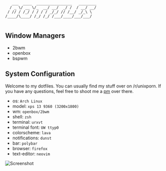 ```
   ___  ____  ________________   ________
  / _ \/ __ \/_  __/ __/  _/ /  / __/ __/
 / // / /_/ / / / / _/_/ // /__/ _/_\ \  
/____/\____/ /_/ /_/ /___/____/___/___/  
                                                                                
```
## Window Managers

* 2bwm
* openbox
* bspwm

## System Configuration

Welcome to my dotfiles. You can usually find my stuff over on /r/unixporn. If you have any questions, feel free to shoot me a [pm](https://reddit.com/u/fatal_squash) over there. 

* os: `Arch Linux`
* model: `xps 13 9360 (3200x1800)`
* wm: `openbox/2bwm`
* shell: `zsh`
* terminal: `urxvt`
* terminal font: `UW ttyp0`
* colorscheme: `lava`
* notifications: `dunst`
* bar: `polybar`
* browser: `firefox`
* text-editor: `neovim`

![Screenshot](https://i.imgur.com/91bGH7o.png)
